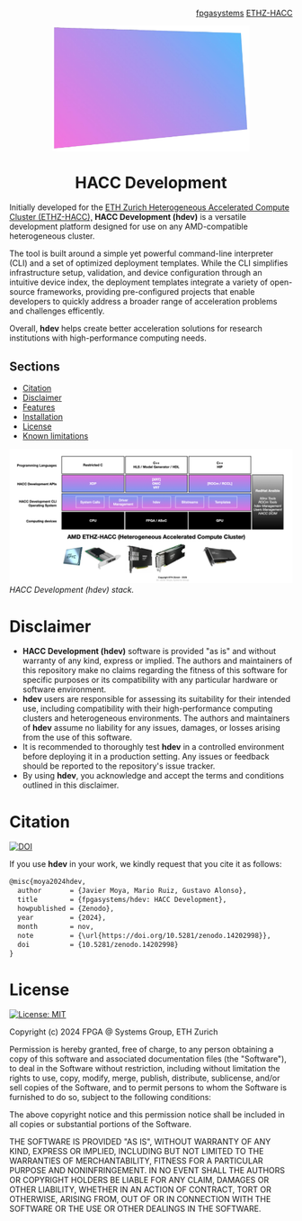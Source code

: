 <!-- <div id="readme" class="Box-body readme blob js-code-block-container">
<article class="markdown-body entry-content p-3 p-md-6" itemprop="text"> -->
<p align="right">
<a href="https://github.com/fpgasystems">fpgasystems</a> <a href="https://github.com/fpgasystems/hacc">ETHZ-HACC</a>
</p>

<p align="center">
<img src="https://github.com/fpgasystems/hdev/blob/main/hdev-removebg.png" align="center" width="350">
</p>

<h1 align="center">
  HACC Development
</h1> 

Initially developed for the [ETH Zurich Heterogeneous Accelerated Compute Cluster (ETHZ-HACC),](https://github.com/fpgasystems/hacc) **HACC Development (hdev)** is a versatile development platform designed for use on any AMD-compatible heterogeneous cluster. 

The tool is built around a simple yet powerful command-line interpreter (CLI) and a set of optimized deployment templates. While the CLI simplifies infrastructure setup, validation, and device configuration through an intuitive device index, the deployment templates integrate a variety of open-source frameworks, providing pre-configured projects that enable developers to quickly address a broader range of acceleration problems and challenges efficently.

Overall, **hdev** helps create better acceleration solutions for research institutions with high-performance computing needs.

## Sections
* [Citation](#citation)
* [Disclaimer](#disclaimer)
* [Features](./features.md#features)
* [Installation](https://github.com/fpgasystems/hdev_install/?tab=readme-ov-file#installation)
* [License](#license)
* [Known limitations](./known-limitations.md#known-limitations)

![HACC Development (hdev) stack.](./stack.png "HACC Development (hdev) stack.")
*HACC Development (hdev) stack.*

# Disclaimer

* **HACC Development (hdev)** software is provided "as is" and without warranty of any kind, express or implied. The authors and maintainers of this repository make no claims regarding the fitness of this software for specific purposes or its compatibility with any particular hardware or software environment.
* **hdev** users are responsible for assessing its suitability for their intended use, including compatibility with their high-performance computing clusters and heterogeneous environments. The authors and maintainers of **hdev** assume no liability for any issues, damages, or losses arising from the use of this software.
* It is recommended to thoroughly test **hdev** in a controlled environment before deploying it in a production setting. Any issues or feedback should be reported to the repository's issue tracker.
* By using **hdev**, you acknowledge and accept the terms and conditions outlined in this disclaimer.

# Citation

[![DOI](https://zenodo.org/badge/DOI/10.5281/zenodo.14202998.svg)](https://doi.org/10.5281/zenodo.14202998)

If you use **hdev** in your work, we kindly request that you cite it as follows:

```
@misc{moya2024hdev,
  author       = {Javier Moya, Mario Ruiz, Gustavo Alonso},
  title        = {fpgasystems/hdev: HACC Development},
  howpublished = {Zenodo},
  year         = {2024},
  month        = nov,
  note         = {\url{https://doi.org/10.5281/zenodo.14202998}},
  doi          = {10.5281/zenodo.14202998}
}
```

# License

[![License: MIT](https://img.shields.io/badge/License-MIT-yellow.svg)](https://opensource.org/licenses/MIT)

Copyright (c) 2024 FPGA @ Systems Group, ETH Zurich

Permission is hereby granted, free of charge, to any person obtaining a copy
of this software and associated documentation files (the "Software"), to deal
in the Software without restriction, including without limitation the rights
to use, copy, modify, merge, publish, distribute, sublicense, and/or sell
copies of the Software, and to permit persons to whom the Software is
furnished to do so, subject to the following conditions:

The above copyright notice and this permission notice shall be included in all
copies or substantial portions of the Software.

THE SOFTWARE IS PROVIDED "AS IS", WITHOUT WARRANTY OF ANY KIND, EXPRESS OR
IMPLIED, INCLUDING BUT NOT LIMITED TO THE WARRANTIES OF MERCHANTABILITY,
FITNESS FOR A PARTICULAR PURPOSE AND NONINFRINGEMENT. IN NO EVENT SHALL THE
AUTHORS OR COPYRIGHT HOLDERS BE LIABLE FOR ANY CLAIM, DAMAGES OR OTHER
LIABILITY, WHETHER IN AN ACTION OF CONTRACT, TORT OR OTHERWISE, ARISING FROM,
OUT OF OR IN CONNECTION WITH THE SOFTWARE OR THE USE OR OTHER DEALINGS IN THE
SOFTWARE.